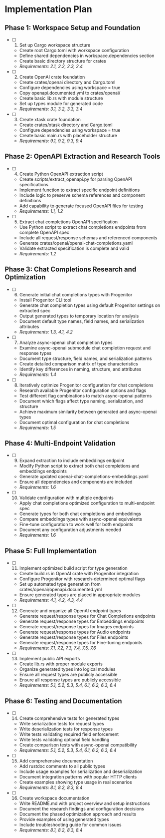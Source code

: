 # Implementation Plan

## Phase 1: Workspace Setup and Foundation

- [ ] 1. Set up Cargo workspace structure
  - Create root Cargo.toml with workspace configuration
  - Define shared dependencies in workspace.dependencies section
  - Create basic directory structure for crates
  - _Requirements: 2.1, 2.2, 2.3, 2.4_

- [ ] 2. Create OpenAI crate foundation
  - Create crates/openai directory and Cargo.toml
  - Configure dependencies using workspace = true
  - Copy openapi.documented.yml to crates/openai/
  - Create basic lib.rs with module structure
  - Set up types module for generated code
  - _Requirements: 3.1, 3.2, 3.3, 3.4_

- [ ] 3. Create xtask crate foundation
  - Create crates/xtask directory and Cargo.toml
  - Configure dependencies using workspace = true
  - Create basic main.rs with placeholder structure
  - _Requirements: 9.1, 9.2, 9.3, 9.4_

## Phase 2: OpenAPI Extraction and Research Tools

- [ ] 4. Create Python OpenAPI extraction script
  - Create scripts/extract_openapi.py for parsing OpenAPI specifications
  - Implement function to extract specific endpoint definitions
  - Include logic to preserve schema references and component definitions
  - Add capability to generate focused OpenAPI files for testing
  - _Requirements: 1.1, 1.2_

- [ ] 5. Extract chat completions OpenAPI specification
  - Use Python script to extract chat completions endpoints from complete OpenAPI spec
  - Include all request/response schemas and referenced components
  - Generate crates/openai/openai-chat-completions.yaml
  - Validate extracted specification is complete and valid
  - _Requirements: 1.2_

## Phase 3: Chat Completions Research and Optimization

- [ ] 6. Generate initial chat completions types with Progenitor
  - Install Progenitor CLI tool
  - Generate chat completion types using default Progenitor settings on extracted spec
  - Output generated types to temporary location for analysis
  - Document default type names, field names, and serialization attributes
  - _Requirements: 1.3, 4.1, 4.2_

- [ ] 7. Analyze async-openai chat completion types
  - Examine async-openai submodule chat completion request and response types
  - Document type structure, field names, and serialization patterns
  - Create detailed comparison matrix of type characteristics
  - Identify key differences in naming, structure, and attributes
  - _Requirements: 1.4_

- [ ] 8. Iteratively optimize Progenitor configuration for chat completions
  - Research available Progenitor configuration options and flags
  - Test different flag combinations to match async-openai patterns
  - Document which flags affect type naming, serialization, and structure
  - Achieve maximum similarity between generated and async-openai types
  - Document optimal configuration for chat completions
  - _Requirements: 1.5_

## Phase 4: Multi-Endpoint Validation

- [ ] 9. Expand extraction to include embeddings endpoint
  - Modify Python script to extract both chat completions and embeddings endpoints
  - Generate updated openai-chat-completions-embeddings.yaml
  - Ensure all dependencies and components are included
  - _Requirements: 1.6_

- [ ] 10. Validate configuration with multiple endpoints
  - Apply chat completions optimized configuration to multi-endpoint spec
  - Generate types for both chat completions and embeddings
  - Compare embeddings types with async-openai equivalents
  - Fine-tune configuration to work well for both endpoints
  - Document any configuration adjustments needed
  - _Requirements: 1.6_

## Phase 5: Full Implementation

- [ ] 11. Implement optimized build script for type generation
  - Create build.rs in OpenAI crate with Progenitor integration
  - Configure Progenitor with research-determined optimal flags
  - Set up automated type generation from crates/openai/openapi.documented.yml
  - Ensure generated types are placed in appropriate modules
  - _Requirements: 4.1, 4.2, 4.3, 4.4_

- [ ] 12. Generate and organize all OpenAI endpoint types
  - Generate request/response types for Chat Completions endpoints
  - Generate request/response types for Embeddings endpoints
  - Generate request/response types for Images endpoints
  - Generate request/response types for Audio endpoints
  - Generate request/response types for Files endpoints
  - Generate request/response types for Fine-tuning endpoints
  - _Requirements: 7.1, 7.2, 7.3, 7.4, 7.5, 7.6_

- [ ] 13. Implement public API exports
  - Create lib.rs with proper module exports
  - Organize generated types into logical modules
  - Ensure all request types are publicly accessible
  - Ensure all response types are publicly accessible
  - _Requirements: 5.1, 5.2, 5.3, 5.4, 6.1, 6.2, 6.3, 6.4_

## Phase 6: Testing and Documentation

- [ ] 14. Create comprehensive tests for generated types
  - Write serialization tests for request types
  - Write deserialization tests for response types
  - Write tests validating required field enforcement
  - Write tests validating optional field handling
  - Create comparison tests with async-openai compatibility
  - _Requirements: 5.1, 5.2, 5.3, 5.4, 6.1, 6.2, 6.3, 6.4_

- [ ] 15. Add comprehensive documentation
  - Add rustdoc comments to all public types
  - Include usage examples for serialization and deserialization
  - Document integration patterns with popular HTTP clients
  - Create examples showing type usage in real scenarios
  - _Requirements: 8.1, 8.2, 8.3, 8.4_

- [ ] 16. Create workspace documentation
  - Write README.md with project overview and setup instructions
  - Document the research findings and configuration decisions
  - Document the phased optimization approach and results
  - Provide examples of using generated types
  - Include troubleshooting guide for common issues
  - _Requirements: 8.1, 8.2, 8.3, 8.4_